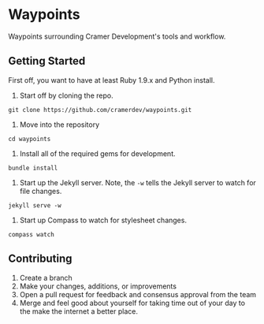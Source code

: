 # Waypoints

Waypoints surrounding Cramer Development's tools and workflow.

## Getting Started

First off, you want to have at least Ruby 1.9.x and Python install.

1. Start off by cloning the repo.
  ```
  git clone https://github.com/cramerdev/waypoints.git
  ```

1. Move into the repository
  ```
  cd waypoints
  ```

1. Install all of the required gems for development.
  ```
  bundle install
  ```

1. Start up the Jekyll server. Note, the `-w` tells the Jekyll server to watch
   for file changes.
  ```
  jekyll serve -w
  ```

1. Start up Compass to watch for stylesheet changes.
  ```
  compass watch
  ```

## Contributing

1. Create a branch
2. Make your changes, additions, or improvements
3. Open a pull request for feedback and consensus approval from the team
4. Merge and feel good about yourself for taking time out of your day to the make the internet a better place.

